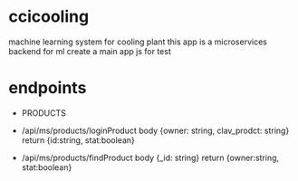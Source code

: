 # ccicooling
machine learning system for cooling plant
this app is a microservices backend for ml
create a main app js for test


# endpoints

- PRODUCTS

* /api/ms/products/loginProduct
body {owner: string, clav_prodct: string}
return {id:string, stat:boolean}

* /api/ms/products/findProduct
body {_id: string}
return {owner:string, stat:boolean}